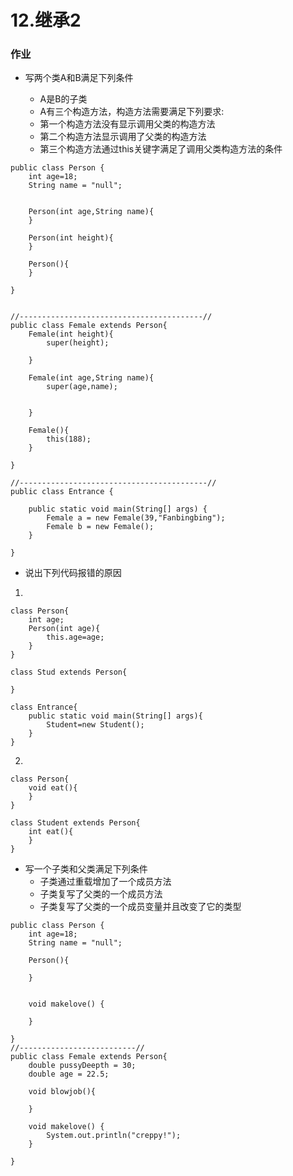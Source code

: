 # 12.继承2

### 作业

* 写两个类A和B满足下列条件

  *  A是B的子类
  * A有三个构造方法，构造方法需要满足下列要求:
  * 第一个构造方法没有显示调用父类的构造方法
  * 第二个构造方法显示调用了父类的构造方法
  * 第三个构造方法通过this关键字满足了调用父类构造方法的条件

```text
public class Person {
	int age=18;
	String name = "null";
	
	
	Person(int age,String name){		
	}
	
	Person(int height){		
	}
	
	Person(){		
	}
	
}


//-----------------------------------------//
public class Female extends Person{
	Female(int height){
		super(height);
		
	}
	
	Female(int age,String name){
		super(age,name);
		

	}
	
	Female(){
		this(188);
	}

}

//------------------------------------------//
public class Entrance {

	public static void main(String[] args) {
		Female a = new Female(39,"Fanbingbing");
		Female b = new Female();
	}

}
```



* 说出下列代码报错的原因

1.

```text
class Person{
    int age;
    Person(int age){
        this.age=age;
    }
}

class Stud extends Person{

}

class Entrance{
    public static void main(String[] args){
        Student=new Student();
    }
}
```

2.

```text
class Person{
    void eat(){
    }
}

class Student extends Person{
    int eat(){
    }
}
```

* 写一个子类和父类满足下列条件
  * 子类通过重载增加了一个成员方法
  * 子类复写了父类的一个成员方法
  * 子类复写了父类的一个成员变量并且改变了它的类型

```text
public class Person {
	int age=18;
	String name = "null";
	
	Person(){
		
	}
	
	
	void makelove() {
		
	}
	
}
//--------------------------//
public class Female extends Person{
	double pussyDeepth = 30;
	double age = 22.5;
			
	void blowjob(){
		
	}
	
	void makelove() {
		System.out.println("creppy!");
	}
	
}

```


